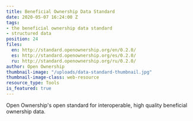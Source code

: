 ```yaml
---
title: Beneficial Ownership Data Standard
date: 2020-05-07 16:24:00 Z
tags:
- the beneficial ownership data standard
- structured data
position: 24
files:
  en: http://standard.openownership.org/en/0.2.0/
  es: http://standard.openownership.org/es/0.2.0/
  ru: http://standard.openownership.org/ru/0.2.0/
author: Open Ownership
thumbnail-image: "/uploads/data-standard-thumbnail.jpg"
thumbnail-image-class: web-resource
resource_type: Tools
is_featured: true
---
```


Open Ownership's open standard for interoperable, high quality beneficial ownership data.
